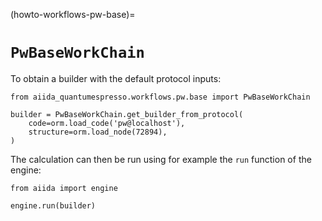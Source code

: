 (howto-workflows-pw-base)=

# `PwBaseWorkChain`

To obtain a builder with the default protocol inputs:

```
from aiida_quantumespresso.workflows.pw.base import PwBaseWorkChain

builder = PwBaseWorkChain.get_builder_from_protocol(
    code=orm.load_code('pw@localhost'),
    structure=orm.load_node(72894),
)
```

The calculation can then be run using for example the `run` function of the engine:

```
from aiida import engine

engine.run(builder)
```

